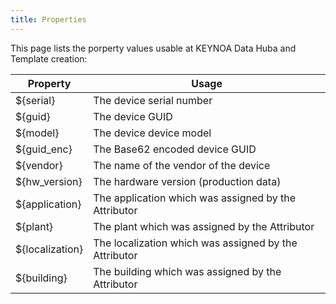 ```yaml
---
title: Properties
---
```


This page lists the porperty values usable at KEYNOA Data Huba and Template creation:

| Property          | Usage                                                             |
| ----------------- | ----------------------------------------------------------------- |
| ${serial}         | The device serial number                                          |
| ${guid}           | The device GUID                                                   |
| ${model}          | The device device model                                           |
| ${guid_enc}       | The Base62 encoded device GUID                                    |
| ${vendor}         | The name of the vendor of the device                              |
| ${hw_version}     | The hardware version (production data)                            |
| ${application}    | The application which was assigned by the Attributor              |
| ${plant}          | The plant which was assigned by the Attributor                    |
| ${localization}   | The localization which was assigned by the Attributor             |
| ${building}       | The building which was assigned by the Attributor                 |